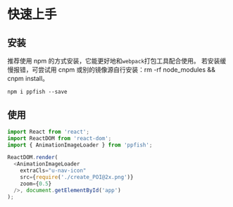 # 快速上手

## 安装
推荐使用 npm 的方式安装，它能更好地和`webpack`打包工具配合使用。
若安装缓慢报错，可尝试用 cnpm 或别的镜像源自行安装：rm -rf node_modules && cnpm install。

```shell
npm i ppfish --save
```

## 使用

```js
import React from 'react';
import ReactDOM from 'react-dom';
import { AnimationImageLoader } from 'ppfish';

ReactDOM.render(
  <AnimationImageLoader
    extraCls="u-nav-icon"
    src={require('./create_POI@2x.png')}
    zoom={0.5}
  />, document.getElementById('app')
);

```
